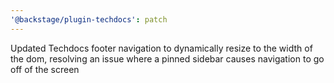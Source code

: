 ```yaml
---
'@backstage/plugin-techdocs': patch
---
```


Updated Techdocs footer navigation to dynamically resize to the width of the dom, resolving an issue where a pinned sidebar causes navigation to go off of the screen
